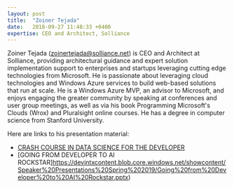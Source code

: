 ```yaml
---
layout: post
title:  "Zoiner Tejada"
date:   2018-09-27 11:48:33 +0400
expertise: CEO and Architect, Solliance
---
```


Zoiner Tejada (zoinertejada@solliance.net) is CEO and Architect at Solliance, providing architectural guidance and expert solution implementation support to enterprises and startups leveraging cutting edge technologies from Microsoft. He is passionate about leveraging cloud technologies and Windows Azure services to build web-based solutions that run at scale. He is a Windows Azure MVP, an advisor to Microsoft, and enjoys engaging the greater community by speaking at conferences and user group meetings, as well as via his book Programming Microsoft's Clouds (Wrox) and Pluralsight online courses. He has a degree in computer science from Stanford University. 

Here are links to his presentation material:

- [CRASH COURSE IN DATA SCIENCE FOR THE DEVELOPER](https://devintxcontent.blob.core.windows.net/showcontent/Speaker%20Presentations%20Spring%202019/Crash%20course%20in%20data%20science%20for%20the%20developer.pptx)
- [GOING FROM DEVELOPER TO AI ROCKSTAR]https://devintxcontent.blob.core.windows.net/showcontent/Speaker%20Presentations%20Spring%202019/Going%20from%20Developer%20to%20AI%20Rockstar.pptx)
